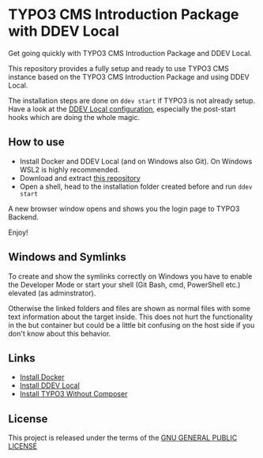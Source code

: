 # TYPO3 CMS Introduction Package with DDEV Local

Get going quickly with TYPO3 CMS Introduction Package and DDEV Local.

This repository provides a fully setup and ready to use TYPO3 CMS instance
based on the TYPO3 CMS Introduction Package and using DDEV Local.

The installation steps are done on `ddev start` if TYPO3 is not already setup.
Have a look at the [DDEV Local configuration](.ddev/config.yaml), especially
the post-start hooks which are doing the whole magic.

## How to use

* Install Docker and DDEV Local (and on Windows also Git). On Windows WSL2 is
  highly recommended.
* Download and extract [this repository](https://github.com/GsTYPO3/introduction/archive/master.zip)
* Open a shell, head to the installation folder created before and run `ddev start`

A new browser window opens and shows you the login page to TYPO3 Backend.

Enjoy!

## Windows and Symlinks

To create and show the symlinks correctly on Windows you have to enable the
Developer Mode or start your shell (Git Bash, cmd, PowerShell etc.) elevated
(as adminstrator).

Otherwise the linked folders and files are shown as normal files with some text
information about the target inside. This does not hurt the functionality in
the but container but could be a little bit confusing on the host side if you
don't know about this behavior.

## Links

* [Install Docker](https://docs.docker.com/#docker-products)
* [Install DDEV Local](https://ddev.readthedocs.io/en/stable/)
* [Install TYPO3 Without Composer](https://docs.typo3.org/m/typo3/guide-installation/9.5/en-us/QuickInstall/GetAndUnpack/Index.html)

## License

This project is released under the terms of the [GNU GENERAL PUBLIC LICENSE](LICENSE)
